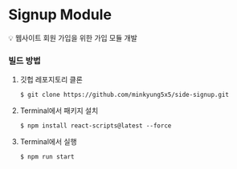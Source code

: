 # Signup Module

💡 웹사이트 회원 가입을 위한 가입 모듈 개발


### 빌드 방법

1. 깃헙 레포지토리 클론

   ```$ git clone https://github.com/minkyung5x5/side-signup.git```
2. Terminal에서 패키지 설치
   
   ```$ npm install react-scripts@latest --force```
   
3. Terminal에서 실행
   
   ```$ npm run start```

